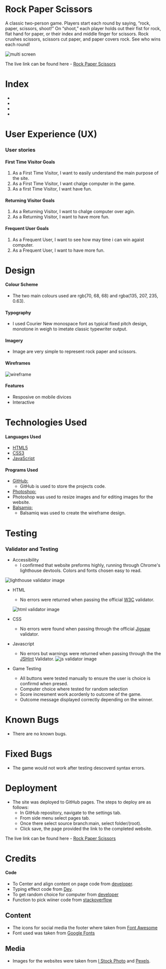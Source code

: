 # Rock Paper Scissors

A classic two-person game. 
Players start each round by saying, “rock, paper, scissors, shoot!”
On “shoot,” each player holds out their fist for rock, flat hand for paper, or their index and middle finger for scissors.
Rock crushes scissors, scissors cut paper, and paper covers rock. See who wins each round!

![multi screen](README/responsive.JPG)

The live link can be found here - [Rock Paper Scissors](https://aleksandrdenis.github.io/RockPaperScissors/)

# Index
*
*
*
*
# User Experience (UX)
### User stories
#### First Time Visitor Goals
  1. As a First Time Visitor, I want to easily understand the main purpose of the site.
  2. As a First Time Visitor, I want chalge computer in the game.
  3. As a first Time Visitor, I want have fun.
  
#### Returning Visitor Goals
  1. As a Returning Visitor, I want to chalge computer over agin.
  2.  As a Returning Visitor, I want to have more fun.
  
####  Frequent User Goals
  1. As a Frequent User, I want to see how may time i can win agaist computer.
  2. As a Frequent User, I want to have more fun.
  
# Design
#### Colour Scheme
* The two main colours used are rgb(70, 68, 68) and rgba(135, 207, 235, 0.63).

#### Typography
* I used Courier New monospace font as typical fixed pitch design, monotone in weigh to imetate classic typewriter output.

#### Imagery
* Image are very simple to represent rock paper and scissors.
#### Wireframes
 ![wireframe](README/wireframe.JPG)
#### Features
* Resposive on mobile divices
* Interactive
# Technologies Used
#### Languages Used
* [HTML5](https://en.wikipedia.org/wiki/HTML5)
* [CSS3](https://en.wikipedia.org/wiki/Cascading_Style_Sheets)
* [JavaScript](https://en.wikipedia.org/wiki/JavaScript)
#### Programs Used
* [GitHub:](https://github.com/)
  * GitHub is used to store the projects code.
*  [Photoshop:](https://www.adobe.com/ie/products/photoshop.html)
  * Photoshop was used to resize images and for editing images for the website.
* [Balsamiq:](https://balsamiq.com/)
  * Balsamiq was used to create the wireframe design.
# Testing
### Validator and Testing
* Accessibility
   * I confirmed that website preforms highly, running through Chrome's lighthouse devtools. Colors and fonts chosen easy to read.
 
![lighthouse validator image]()

* HTML
   * No errors were returned when passing the official [W3C](https://validator.w3.org/) validator.
   
   ![html validator image]()
* CSS
   * No errors were found when passing through the official [Jigsaw](https://jigsaw.w3.org/css-validator/) validator.

* Javascript
  * No errors but warnings were returned when passing through the the [JSHint](https://jshint.com/) Validator.
  ![js validator image]()

* Game Testing
  * All buttons were tested manually to ensure the user is choice is confirmd when presed.
  * Computer choice where tested for random selection
  * Score incresment work acordenly to outcome of the game.
  * Outcome message displayed correctly depending on the winner.
# Known Bugs
* There are no known bugs.
# Fixed Bugs
* The game would not work after testing descoverd syntax errors.
# Deployment
* The site was deployed to GitHub pages. The steps to deploy are as follows:
   * In GitHub repository, navigate to the settings tab.
   * From side menu select pages tab.
   * Once there select source branch:main, select folder/(root).
   * Click save, the page provided the link to the completed website.
   
The live link can be found here - [Rock Paper Scissors](https://aleksandrdenis.github.io/RockPaperScissors/)
# Credits
#### Code
* To  Center and align content on page code from [developer](https://developer.mozilla.org/en-US/).
* Typing effect code from  [Dev](https://dev.to/j471n/typing-effect-by-using-css-50p).
* To get random choice for computer from [developer](https://developer.mozilla.org/en-US/docs/Web/JavaScript/Reference/Global_Objects/Math/random)
* Function  to pick wiiner code from [stackoverflow](https://stackoverflow.com/questions/66247447/need-help-for-solving-switch-case-statement-for-rock-paper-scissors)

## Content
* The icons for social media the footer where taken from [Font Awesome](https://fontawesome.com/)
* Font used was taken from [Google Fonts](https://fonts.google.com/)


## Media
* Images for the websites were taken from [I Stock Photo](https://www.istockphoto.com/) and [Pexels](https://pexels.com).


